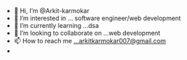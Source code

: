 - 👋 Hi, I’m @Arkit-karmokar
- 👀 I’m interested in ... software engineer/web development
- 🌱 I’m currently learning ...dsa
- 💞️ I’m looking to collaborate on ...web development
- 📫 How to reach me ...arkitkarmokar007@gmail.com
- 

<!---
Arkit-karmokar/Arkit-karmokar is a ✨ special ✨ repository because its `README.md` (this file) appears on your GitHub profile.
You can click the Preview link to take a look at your changes.
--->
